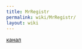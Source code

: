 ```yaml
---
title: MrRegistr
permalink: wiki/MrRegistr/
layout: wiki
---
```


[канал](https://www.youtube.com/user/MrRegistrLULZ)
